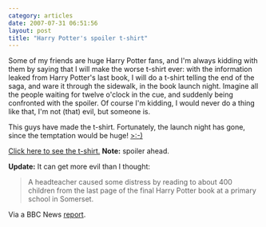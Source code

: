 ```yaml
---
category: articles
date: 2007-07-31 06:51:56
layout: post
title: "Harry Potter's spoiler t-shirt"
---
```


<p>Some of my friends are huge Harry Potter fans, and I'm always kidding with them by saying that I will make the worse t-shirt ever: with the information leaked from Harry Potter's last book, I will do a t-shirt telling the end of the saga, and ware it through the sidewalk, in the book launch night. Imagine all the people waiting for twelve o'clock in the cue, and suddenly being confronted with the spoiler. Of course I'm kidding, I would never do a thing like that, I'm not (that) evil, but someone is.</p><p>This guys have made the t-shirt. Fortunately, the launch night has gone, since the temptation would be huge! <a href="http://www.nytimes.com/2007/07/29/fashion/29emoticon.html?_r=2&oref=slogin&oref=slogin">>:-)</a></p><p><a href="http://gizmodo.com/gadgets/harry-rotter/non+magic-spoilsport-t+shirt-reveals-harry-potters-ending-283349.php">Click here to see the t-shirt.</a> <strong>Note:</strong> spoiler ahead.</p><p><strong>Update:</strong> It can get more evil than I thought:<blockquote>A headteacher caused some distress by reading to about 400 children from the last page of the final Harry Potter book at a primary school in Somerset.</blockquote><p>Via a BBC News <a href="http://news.bbc.co.uk/2/hi/uk_news/england/bristol/somerset/6925622.stm">report</a>.</p>
